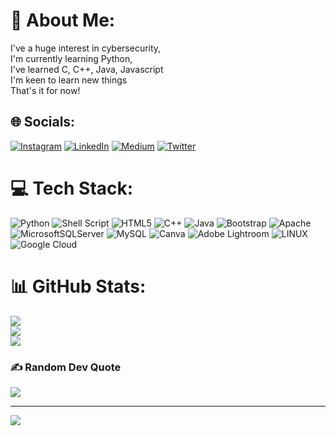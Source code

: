 # 💫 About Me:
I've a huge interest in cybersecurity,<br>I'm currently learning Python,<br>I've learned C, C++, Java, Javascript<br>I'm keen to learn new things<br>That's it for now!


## 🌐 Socials:
[![Instagram](https://img.shields.io/badge/Instagram-%23E4405F.svg?logo=Instagram&logoColor=white)](https://instagram.com/yaxsh.arm64) [![LinkedIn](https://img.shields.io/badge/LinkedIn-%230077B5.svg?logo=linkedin&logoColor=white)](https://linkedin.com/in/yourstruelyyash) [![Medium](https://img.shields.io/badge/Medium-12100E?logo=medium&logoColor=white)](https://medium.com/@yaxsh.arm64) [![Twitter](https://img.shields.io/badge/Twitter-%231DA1F2.svg?logo=Twitter&logoColor=white)](https://twitter.com/yourstruelyyash) 

# 💻 Tech Stack:
![Python](https://img.shields.io/badge/python-3670A0?style=for-the-badge&logo=python&logoColor=ffdd54) ![Shell Script](https://img.shields.io/badge/shell_script-%23121011.svg?style=for-the-badge&logo=gnu-bash&logoColor=white) ![HTML5](https://img.shields.io/badge/html5-%23E34F26.svg?style=for-the-badge&logo=html5&logoColor=white) ![C++](https://img.shields.io/badge/c++-%2300599C.svg?style=for-the-badge&logo=c%2B%2B&logoColor=white) ![Java](https://img.shields.io/badge/java-%23ED8B00.svg?style=for-the-badge&logo=java&logoColor=white) ![Bootstrap](https://img.shields.io/badge/bootstrap-%23563D7C.svg?style=for-the-badge&logo=bootstrap&logoColor=white) ![Apache](https://img.shields.io/badge/apache-%23D42029.svg?style=for-the-badge&logo=apache&logoColor=white) ![MicrosoftSQLServer](https://img.shields.io/badge/Microsoft%20SQL%20Sever-CC2927?style=for-the-badge&logo=microsoft%20sql%20server&logoColor=white) ![MySQL](https://img.shields.io/badge/mysql-%2300f.svg?style=for-the-badge&logo=mysql&logoColor=white) ![Canva](https://img.shields.io/badge/Canva-%2300C4CC.svg?style=for-the-badge&logo=Canva&logoColor=white) ![Adobe Lightroom](https://img.shields.io/badge/Adobe%20Lightroom-31A8FF.svg?style=for-the-badge&logo=Adobe%20Lightroom&logoColor=white) ![LINUX](https://img.shields.io/badge/Linux-FCC624?style=for-the-badge&logo=linux&logoColor=black) ![Google Cloud](https://img.shields.io/badge/Google%20Cloud-%234285F4.svg?style=for-the-badge&logo=google-cloud&logoColor=white)
# 📊 GitHub Stats:
![](https://github-readme-stats.vercel.app/api?username=yourstruelyyash&theme=dark&hide_border=false&include_all_commits=true&count_private=false)<br/>
![](https://github-readme-streak-stats.herokuapp.com/?user=yourstruelyyash&theme=dark&hide_border=false)<br/>
![](https://github-readme-stats.vercel.app/api/top-langs/?username=yourstruelyyash&theme=dark&hide_border=false&include_all_commits=true&count_private=false&layout=compact)

### ✍️ Random Dev Quote
![](https://quotes-github-readme.vercel.app/api?type=horizontal&theme=radical)

---
[![](https://visitcount.itsvg.in/api?id=yourstruelyyash&icon=2&color=0)](https://visitcount.itsvg.in)

<!-- Proudly created with GPRM ( https://gprm.itsvg.in ) -->
